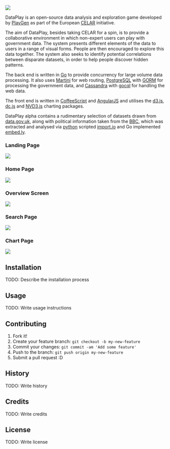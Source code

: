 ![](http://i.imgur.com/esjTHFE.png)

DataPlay is an open-source data analysis and exploration game developed by [PlayGen](http://playgen.com/) as part of the European [CELAR](http://celarcloud.eu) initiative.

The aim of DataPlay, besides taking CELAR for a spin, is to provide a collaborative environment in which non-expert users can play with government data. The system presents different elements of the data to users in a range of visual forms. People are then encouraged to explore this data together. The system also seeks to identify potential correlations between disparate datasets, in order to help people discover hidden patterns.

The back end is written in [Go](http://golang.org/) to provide concurrency for large volume data processing. It also uses [Martini](https://github.com/go-martini/martini) for web routing, [PostgreSQL](http://www.postgresql.org/) with [GORM](https://github.com/jinzhu/gorm) for processing the government data, and [Cassandra](http://cassandra.apache.org/) with [gocql](https://github.com/gocql/gocql) for handling the web data.

The front end is written in [CoffeeScript](http://coffeescript.org/) and [AngularJS](https://angularjs.org/) and utilises the [d3.js](http://d3js.org/), [dc.js](http://dc-js.github.io/dc.js/) and [NVD3.js](http://nvd3.org/) charting packages.

DataPlay alpha contains a rudimentary selection of datasets drawn from [data.gov.uk](http://data.gov.uk/), along with political information taken from the [BBC](http://www.bbc.co.uk/news/), which was extracted and analysed via [python](https://www.python.org/) scripted [import.io](https://import.io/) and Go implemented [embed.ly](http://embed.ly/).

### Landing Page
![](http://i.imgur.com/yJyJ4GC.png)

### Home Page
![](http://i.imgur.com/2vkyTVS.png)

### Overview Screen
![](http://i.imgur.com/N4kCiPG.png)

### Search Page
![](http://i.imgur.com/1ZYsaQb.png)

### Chart Page
![](http://i.imgur.com/cEakHPq.png)

## Installation

TODO: Describe the installation process

## Usage

TODO: Write usage instructions

## Contributing

1. Fork it!
2. Create your feature branch: `git checkout -b my-new-feature`
3. Commit your changes: `git commit -am 'Add some feature'`
4. Push to the branch: `git push origin my-new-feature`
5. Submit a pull request :D

## History

TODO: Write history

## Credits

TODO: Write credits

## License

TODO: Write license